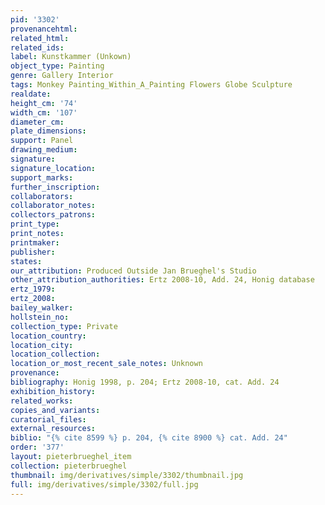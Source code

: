 ```yaml
---
pid: '3302'
provenancehtml:
related_html:
related_ids:
label: Kunstkammer (Unkown)
object_type: Painting
genre: Gallery Interior
tags: Monkey Painting_Within_A_Painting Flowers Globe Sculpture
realdate:
height_cm: '74'
width_cm: '107'
diameter_cm:
plate_dimensions:
support: Panel
drawing_medium:
signature:
signature_location:
support_marks:
further_inscription:
collaborators:
collaborator_notes:
collectors_patrons:
print_type:
print_notes:
printmaker:
publisher:
states:
our_attribution: Produced Outside Jan Brueghel's Studio
other_attribution_authorities: Ertz 2008-10, Add. 24, Honig database
ertz_1979:
ertz_2008:
bailey_walker:
hollstein_no:
collection_type: Private
location_country:
location_city:
location_collection:
location_or_most_recent_sale_notes: Unknown
provenance:
bibliography: Honig 1998, p. 204; Ertz 2008-10, cat. Add. 24
exhibition_history:
related_works:
copies_and_variants:
curatorial_files:
external_resources:
biblio: "{% cite 8599 %} p. 204, {% cite 8900 %} cat. Add. 24"
order: '377'
layout: pieterbrueghel_item
collection: pieterbrueghel
thumbnail: img/derivatives/simple/3302/thumbnail.jpg
full: img/derivatives/simple/3302/full.jpg
---
```

